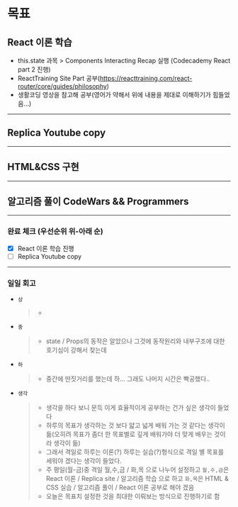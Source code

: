 # 목표

## React 이론 학습

- this.state 과목 > Components Interacting Recap 실행 (Codecademy React part 2 진행)
- ReactTraining Site <Browser Router> Part 공부(https://reacttraining.com/react-router/core/guides/philosophy)
- 생활코딩 영상을 참고해 공부(영어가 약해서 위에 내용을 제대로 이해하기가 힘들었음...)

---

## Replica Youtube copy

---

## HTML&CSS 구현

---

## 알고리즘 풀이 CodeWars && Programmers

---

### 완료 체크 (우선순위 위-아래 순)

- [x] React 이론 학습 진행
- [ ] Replica Youtube copy

---

### 일일 회고

- `상`
  > -
- `중`
  > - state / Props의 동작은 알았으나 그것에 동작원리와 내부구조에 대한 호기심이 강해서 찾는데
- `하`
  > - 중간에 딴짓거리를 했는데 하... 그래도 나머지 시간은 빡공했다..
- `생각`
  > - 생각을 하다 보니 문득 이게 효율적이게 공부하는 건가 싶은 생각이 들었다
  > - 하루의 목표가 생각하는 것 보다 얇고 넓게 배워 가는 것 같다는 생각이 듦(오히려 목표가 좀더 한 목표별로 깊게 배워가야 더 맞게 배우는 것이라 생각이 듦)
  > - 그래서 격일로 하루는 이론(?) 하루는 실습(?)형식으로 격일 별 목표를 세워야 겠다는 생각이 들었다.
  > - 주 평일(월-금)중 격일 월,수,금 / 화,목 으로 나누어 설정하고 `월,수,금`은 React 이론 / Replica site / 알고리즘 학습 으로 하고 `화,목`은 HTML & CSS 실습 / 알고리즘 풀이 / React 이론 공부로 해야 겠음
  > - 오늘은 목표치 설정한 것을 최대한 이뤄보는 방식으로 진행하기로 함
